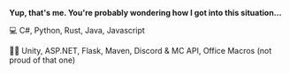 **Yup, that's me. You're probably wondering how I got into this situation…**

💻 C#, Python, Rust, Java, Javascript

🧑‍💻 Unity, ASP.NET, Flask, Maven, Discord & MC API, Office Macros (not proud of that one)
